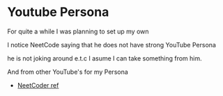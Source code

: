 # Youtube Persona

For quite a while I was planning to set up my own

I notice NeetCode saying that he does not have strong YouTube Persona

he is not joking around e.t.c I asume I can take something from him.

And from other YouTube's for my Persona

- [NeetCoder ref](https://www.youtube.com/watch?v=B9VkXdHB5tk&t=189s)

